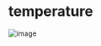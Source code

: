 # temperature
![image](https://github.com/user-attachments/assets/20aeee04-cf82-4d00-ae65-8fc7ef7a86f0)
